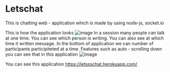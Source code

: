 # Letschat
This is chatting web - application which is made by using node-js, socket.io

This is how the application looks
![image](https://user-images.githubusercontent.com/65523962/174286467-411e7f32-a1be-49f2-9e9a-070174e3b079.png)
In a session many people can talk at one time.
You can see which person is writing.
You can also see at which time it written message.
In the bottom of application we can number of participants participiteted at a time.
Features such as auto - scrolling down you can see that in this application
![image](https://user-images.githubusercontent.com/65523962/174287685-2b25a7f5-897f-41f1-889d-e509831de6b7.png)

You can see this application 
https://letssschat.herokuapp.com/
